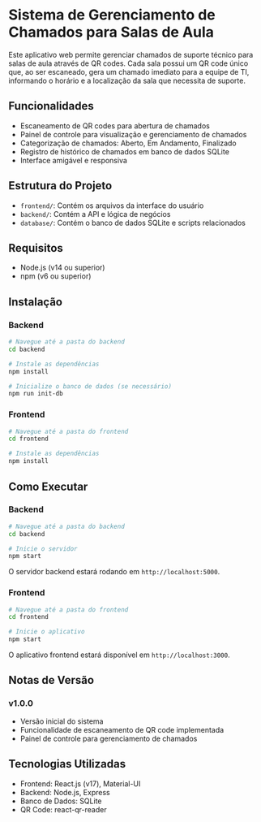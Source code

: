 # Sistema de Gerenciamento de Chamados para Salas de Aula

Este aplicativo web permite gerenciar chamados de suporte técnico para salas de aula através de QR codes. Cada sala possui um QR code único que, ao ser escaneado, gera um chamado imediato para a equipe de TI, informando o horário e a localização da sala que necessita de suporte.

## Funcionalidades

- Escaneamento de QR codes para abertura de chamados
- Painel de controle para visualização e gerenciamento de chamados
- Categorização de chamados: Aberto, Em Andamento, Finalizado
- Registro de histórico de chamados em banco de dados SQLite
- Interface amigável e responsiva

## Estrutura do Projeto

- `frontend/`: Contém os arquivos da interface do usuário
- `backend/`: Contém a API e lógica de negócios
- `database/`: Contém o banco de dados SQLite e scripts relacionados

## Requisitos

- Node.js (v14 ou superior)
- npm (v6 ou superior)

## Instalação

### Backend

```bash
# Navegue até a pasta do backend
cd backend

# Instale as dependências
npm install

# Inicialize o banco de dados (se necessário)
npm run init-db
```

### Frontend

```bash
# Navegue até a pasta do frontend
cd frontend

# Instale as dependências
npm install
```

## Como Executar

### Backend

```bash
# Navegue até a pasta do backend
cd backend

# Inicie o servidor
npm start
```

O servidor backend estará rodando em `http://localhost:5000`.

### Frontend

```bash
# Navegue até a pasta do frontend
cd frontend

# Inicie o aplicativo
npm start
```

O aplicativo frontend estará disponível em `http://localhost:3000`.

## Notas de Versão

### v1.0.0
- Versão inicial do sistema
- Funcionalidade de escaneamento de QR code implementada
- Painel de controle para gerenciamento de chamados

## Tecnologias Utilizadas

- Frontend: React.js (v17), Material-UI
- Backend: Node.js, Express
- Banco de Dados: SQLite
- QR Code: react-qr-reader